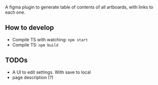A figma plugin to generate table of contents of all artboards, with links to each one.

## How to develop

- Compile TS with watching: `npm start`
- Compile TS: `npm build`

## TODOs

- A UI to edit settings. With save to local
- page description (?)
